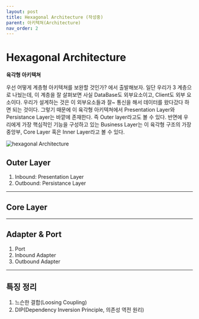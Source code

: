 ```yaml
---
layout: post
title: Hexagonal Architecture (작성중)
parent: 아키텍쳐(Architecture)
nav_order: 2
---
```


# Hexagonal Architecture
**육각형 아키텍쳐**

우선 어떻게 계층형 아키텍쳐를 보완할 것인가? 에서 출발해보자. 
일단 우리가 3 계층으로 나눴는데, 이 계층을 잘 살펴보면 사실 DataBase도 외부요소이고, Client도 외부 요소이다. 우리가 설계하는 것은 이 외부요소들과 잘~ 통신을 해서 데이터를 왔다갔다 하면 되는 것이다. 그렇기 때문에 이 육각형 아키텍쳐에서 Presentation Layer와 Persistance Layer는 바깥에 존재한다. 즉 Outer layer라고도 볼 수 있다. 반면에 우리에게 가장 핵심적인 기능을 구성하고 있는 Business Layer는 이 육각형 구조의 가장 중앙부, Core Layer 혹은 Inner Layer라고 볼 수 있다.

![hexagonal Architecture](../../../assets/images/architecture_hexa.png)

## Outer Layer
1. Inbound: Presentation Layer
2. Outbound: Persistance Layer



* * *

## Core Layer



* * *

## Adapter & Port
1. Port
2. Inbound Adapter
3. Outbound Adapter

* * *

## 특징 정리
1. 느슨한 결합(Loosing Coupling)
2. DIP(Dependency Inversion Principle, 의존성 역전 원리)
